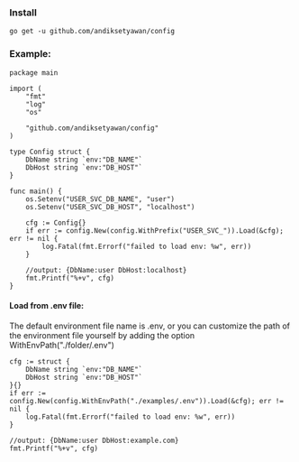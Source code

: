 ### Install

```
go get -u github.com/andiksetyawan/config
```

### Example:
```
package main

import (
	"fmt"
	"log"
	"os"

	"github.com/andiksetyawan/config"
)

type Config struct {
	DbName string `env:"DB_NAME"`
	DbHost string `env:"DB_HOST"`
}

func main() {
	os.Setenv("USER_SVC_DB_NAME", "user")
	os.Setenv("USER_SVC_DB_HOST", "localhost")

	cfg := Config{}
	if err := config.New(config.WithPrefix("USER_SVC_")).Load(&cfg); err != nil {
		log.Fatal(fmt.Errorf("failed to load env: %w", err))
	}

	//output: {DbName:user DbHost:localhost}
	fmt.Printf("%+v", cfg)
}
```
#### Load from .env file:
The default environment file name is .env, or you can customize the path of the environment file yourself by adding the option WithEnvPath("./folder/.env")
```
cfg := struct {
    DbName string `env:"DB_NAME"`
    DbHost string `env:"DB_HOST"`
}{}
if err := config.New(config.WithEnvPath("./examples/.env")).Load(&cfg); err != nil {
    log.Fatal(fmt.Errorf("failed to load env: %w", err))
}

//output: {DbName:user DbHost:example.com}
fmt.Printf("%+v", cfg)
```
